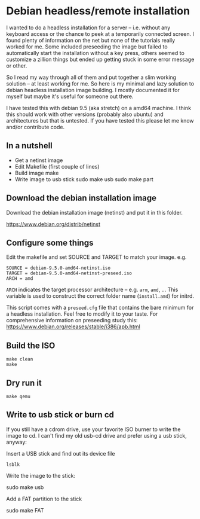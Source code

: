 # Debian headless/remote installation

I wanted to do a headless installation for a server – i.e. without any keyboard
access or the chance to peek at a temporarily connected screen. I found plenty
of information on the net but none of the tutorials really worked for me. Some
included preseeding the image but failed to automatically start the
installation without a key press, others seemed to customize a zillion things
but ended up getting stuck in some error message or other.

So I read my way through all of them and put together a slim working solution –
at least working for me. So here is my minimal and lazy solution to debian
headless installation image building.  I mostly documented it for myself but
maybe it's useful for someone out there.

I have tested this with debian 9.5 (aka stretch) on a amd64 machine. I think
this should work with other versions (probably also ubuntu) and architectures
but that is untested. If you have tested this please let me know and/or
contribute code.

## In a nutshell

* Get a netinst image
* Edit Makefile (first couple of lines)
* Build image
    make
* Write image to usb stick
    sudo make usb
    sudo make part


## Download the debian installation image

Download the debian installation image (netinst) and put it in this folder.

https://www.debian.org/distrib/netinst


## Configure some things

Edit the makefile and set SOURCE and TARGET to match your image. e.g.

    SOURCE = debian-9.5.0-amd64-netinst.iso
    TARGET = debian-9.5.0-amd64-netinst-preseed.iso
    ARCH = amd

`ARCH` indicates the target processor architecture – e.g. `arm`, `amd`, ...
This variable is used to construct the correct folder name (`install.amd`) for initrd.

This script comes with a `preseed.cfg` file that contains the bare minimum for
a headless installation. Feel free to modify it to your taste. For
comprehensive information on preseeding study this:
https://www.debian.org/releases/stable/i386/apb.html


## Build the ISO

    make clean
    make

## Dry run it

    make qemu

## Write to usb stick or burn cd

If you still have a cdrom drive, use your favorite ISO burner to write the
image to cd. I can't find my old usb-cd drive and prefer using a usb stick,
anyway:

Insert a USB stick and find out its device file

    lsblk

Write the image to the stick:

sudo make usb

Add a FAT partition to the stick

sudo make FAT


